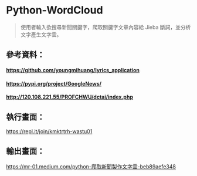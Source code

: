 # Python-WordCloud
 >使用者輸入欲搜尋新聞關鍵字，爬取關鍵字文章內容給 Jieba 斷詞，並分析文字產生文字雲。
 

## 參考資料：
 
#### https://github.com/youngmihuang/lyrics_application
#### https://pypi.org/project/GoogleNews/
#### http://120.108.221.55/PROFCHWU/dctai/index.php

## 執行畫面：

https://repl.it/join/kmktrtrh-wastu01

## 輸出畫面：

https://mr-01.medium.com/python-爬取新聞製作文字雲-beb89aefe348
